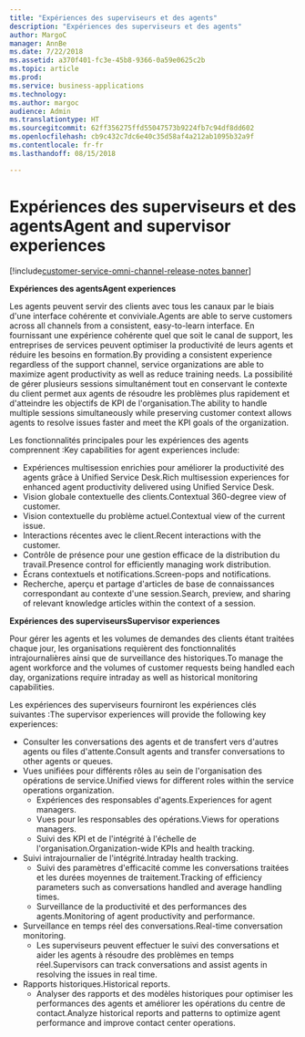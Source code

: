 ```yaml
---
title: "Expériences des superviseurs et des agents"
description: "Expériences des superviseurs et des agents"
author: MargoC
manager: AnnBe
ms.date: 7/22/2018
ms.assetid: a370f401-fc3e-45b8-9366-0a59e0625c2b
ms.topic: article
ms.prod: 
ms.service: business-applications
ms.technology: 
ms.author: margoc
audience: Admin
ms.translationtype: HT
ms.sourcegitcommit: 62ff356275ffd55047573b9224fb7c94df8dd602
ms.openlocfilehash: cb9c432c7dc6e40c35d58af4a212ab1095b32a9f
ms.contentlocale: fr-fr
ms.lasthandoff: 08/15/2018

---
```


#  <a name="agent-and-supervisor-experiences"></a><span data-ttu-id="13852-103">Expériences des superviseurs et des agents</span><span class="sxs-lookup"><span data-stu-id="13852-103">Agent and supervisor experiences</span></span>

[!include[customer-service-omni-channel-release-notes banner](../../includes/customer-service-omni-channel-release-notes.md)]




<span data-ttu-id="13852-104">**Expériences des agents**</span><span class="sxs-lookup"><span data-stu-id="13852-104">**Agent experiences**</span></span>

<span data-ttu-id="13852-105">Les agents peuvent servir des clients avec tous les canaux par le biais d'une interface cohérente et conviviale.</span><span class="sxs-lookup"><span data-stu-id="13852-105">Agents are able to serve customers across all channels from a consistent, easy-to-learn interface.</span></span> <span data-ttu-id="13852-106">En fournissant une expérience cohérente quel que soit le canal de support, les entreprises de services peuvent optimiser la productivité de leurs agents et réduire les besoins en formation.</span><span class="sxs-lookup"><span data-stu-id="13852-106">By providing a consistent experience regardless of the support channel, service organizations are able to maximize agent productivity as well as reduce training needs.</span></span> <span data-ttu-id="13852-107">La possibilité de gérer plusieurs sessions simultanément tout en conservant le contexte du client permet aux agents de résoudre les problèmes plus rapidement et d'atteindre les objectifs de KPI de l'organisation.</span><span class="sxs-lookup"><span data-stu-id="13852-107">The ability to handle multiple sessions simultaneously while preserving customer context allows agents to resolve issues faster and meet the KPI goals of the organization.</span></span>

<span data-ttu-id="13852-108">Les fonctionnalités principales pour les expériences des agents comprennent :</span><span class="sxs-lookup"><span data-stu-id="13852-108">Key capabilities for agent experiences include:</span></span>

-   <span data-ttu-id="13852-109">Expériences multisession enrichies pour améliorer la productivité des agents grâce à Unified Service Desk.</span><span class="sxs-lookup"><span data-stu-id="13852-109">Rich multisession experiences for enhanced agent productivity delivered using Unified Service Desk.</span></span>
-   <span data-ttu-id="13852-110">Vision globale contextuelle des clients.</span><span class="sxs-lookup"><span data-stu-id="13852-110">Contextual 360-degree view of customer.</span></span>
-   <span data-ttu-id="13852-111">Vision contextuelle du problème actuel.</span><span class="sxs-lookup"><span data-stu-id="13852-111">Contextual view of the current issue.</span></span>
-   <span data-ttu-id="13852-112">Interactions récentes avec le client.</span><span class="sxs-lookup"><span data-stu-id="13852-112">Recent interactions with the customer.</span></span>
-   <span data-ttu-id="13852-113">Contrôle de présence pour une gestion efficace de la distribution du travail.</span><span class="sxs-lookup"><span data-stu-id="13852-113">Presence control for efficiently managing work distribution.</span></span>
-   <span data-ttu-id="13852-114">Écrans contextuels et notifications.</span><span class="sxs-lookup"><span data-stu-id="13852-114">Screen-pops and notifications.</span></span>
-   <span data-ttu-id="13852-115">Recherche, aperçu et partage d'articles de base de connaissances correspondant au contexte d'une session.</span><span class="sxs-lookup"><span data-stu-id="13852-115">Search, preview, and sharing of relevant knowledge articles within the context of a session.</span></span>

<span data-ttu-id="13852-116">**Expériences des superviseurs**</span><span class="sxs-lookup"><span data-stu-id="13852-116">**Supervisor experiences**</span></span>

<span data-ttu-id="13852-117">Pour gérer les agents et les volumes de demandes des clients étant traitées chaque jour, les organisations requièrent des fonctionnalités intrajournalières ainsi que de surveillance des historiques.</span><span class="sxs-lookup"><span data-stu-id="13852-117">To manage the agent workforce and the volumes of customer requests being handled each day, organizations require intraday as well as historical monitoring capabilities.</span></span> 

<span data-ttu-id="13852-118">Les expériences des superviseurs fourniront les expériences clés suivantes :</span><span class="sxs-lookup"><span data-stu-id="13852-118">The supervisor experiences will provide the following key experiences:</span></span>

-   <span data-ttu-id="13852-119">Consulter les conversations des agents et de transfert vers d'autres agents ou files d'attente.</span><span class="sxs-lookup"><span data-stu-id="13852-119">Consult agents and transfer conversations to other agents or queues.</span></span> 
-   <span data-ttu-id="13852-120">Vues unifiées pour différents rôles au sein de l'organisation des opérations de service.</span><span class="sxs-lookup"><span data-stu-id="13852-120">Unified views for different roles within the service operations organization.</span></span>
    -   <span data-ttu-id="13852-121">Expériences des responsables d'agents.</span><span class="sxs-lookup"><span data-stu-id="13852-121">Experiences for agent managers.</span></span>
    -   <span data-ttu-id="13852-122">Vues pour les responsables des opérations.</span><span class="sxs-lookup"><span data-stu-id="13852-122">Views for operations managers.</span></span>
    -   <span data-ttu-id="13852-123">Suivi des KPI et de l'intégrité à l'échelle de l'organisation.</span><span class="sxs-lookup"><span data-stu-id="13852-123">Organization-wide KPIs and health tracking.</span></span>
-   <span data-ttu-id="13852-124">Suivi intrajournalier de l'intégrité.</span><span class="sxs-lookup"><span data-stu-id="13852-124">Intraday health tracking.</span></span>
    -   <span data-ttu-id="13852-125">Suivi des paramètres d'efficacité comme les conversations traitées et les durées moyennes de traitement.</span><span class="sxs-lookup"><span data-stu-id="13852-125">Tracking of efficiency parameters such as conversations handled and average handling times.</span></span>
    -   <span data-ttu-id="13852-126">Surveillance de la productivité et des performances des agents.</span><span class="sxs-lookup"><span data-stu-id="13852-126">Monitoring of agent productivity and performance.</span></span>
-   <span data-ttu-id="13852-127">Surveillance en temps réel des conversations.</span><span class="sxs-lookup"><span data-stu-id="13852-127">Real-time conversation monitoring.</span></span>
    -   <span data-ttu-id="13852-128">Les superviseurs peuvent effectuer le suivi des conversations et aider les agents à résoudre des problèmes en temps réel.</span><span class="sxs-lookup"><span data-stu-id="13852-128">Supervisors can track conversations and assist agents in resolving the issues in real time.</span></span>
-   <span data-ttu-id="13852-129">Rapports historiques.</span><span class="sxs-lookup"><span data-stu-id="13852-129">Historical reports.</span></span>
    - <span data-ttu-id="13852-130">Analyser des rapports et des modèles historiques pour optimiser les performances des agents et améliorer les opérations du centre de contact.</span><span class="sxs-lookup"><span data-stu-id="13852-130">Analyze historical reports and patterns to optimize agent performance and improve contact center operations.</span></span>

